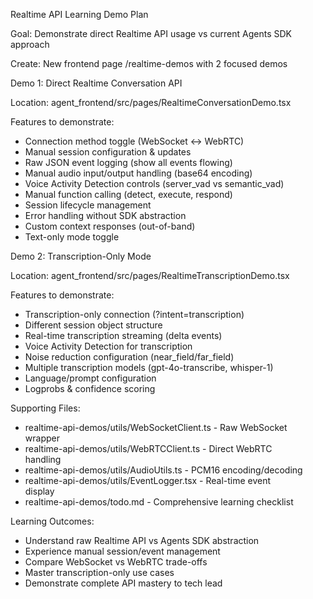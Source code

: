 
Realtime API Learning Demo Plan                                 
                                                                
Goal: Demonstrate direct Realtime API usage vs current Agents SDK
approach                                                        
                                                                
Create: New frontend page /realtime-demos with 2 focused demos  
                                                                
Demo 1: Direct Realtime Conversation API                        
                                                                
Location: agent_frontend/src/pages/RealtimeConversationDemo.tsx 
                                                                
Features to demonstrate:                                        
- Connection method toggle (WebSocket ↔ WebRTC)                 
- Manual session configuration & updates                        
- Raw JSON event logging (show all events flowing)              
- Manual audio input/output handling (base64 encoding)          
- Voice Activity Detection controls (server_vad vs semantic_vad)
- Manual function calling (detect, execute, respond)            
- Session lifecycle management                                  
- Error handling without SDK abstraction                        
- Custom context responses (out-of-band)                        
- Text-only mode toggle                                         
                                                                
Demo 2: Transcription-Only Mode                                 
                                                                
Location: agent_frontend/src/pages/RealtimeTranscriptionDemo.tsx
                                                                
Features to demonstrate:                                        
- Transcription-only connection (?intent=transcription)         
- Different session object structure                            
- Real-time transcription streaming (delta events)              
- Voice Activity Detection for transcription                    
- Noise reduction configuration (near_field/far_field)          
- Multiple transcription models (gpt-4o-transcribe, whisper-1)  
- Language/prompt configuration                                 
- Logprobs & confidence scoring                                 
                                                                
Supporting Files:                                               
                                                                
- realtime-api-demos/utils/WebSocketClient.ts - Raw WebSocket   
wrapper                                                         
- realtime-api-demos/utils/WebRTCClient.ts - Direct WebRTC      
handling                                                        
- realtime-api-demos/utils/AudioUtils.ts - PCM16 encoding/decoding
- realtime-api-demos/utils/EventLogger.tsx - Real-time event    
display                                                         
- realtime-api-demos/todo.md - Comprehensive learning checklist 
                                                                
Learning Outcomes:                                              
                                                                
- Understand raw Realtime API vs Agents SDK abstraction         
- Experience manual session/event management                    
- Compare WebSocket vs WebRTC trade-offs                        
- Master transcription-only use cases                           
- Demonstrate complete API mastery to tech lead                 